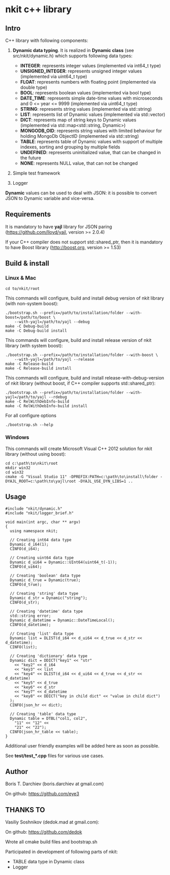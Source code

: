 # nkit c++ library

## Intro

C++ library with following components:

1. **Dynamic data typing**. It is realized in **Dynamic class** (see src/nkit/dynamic.h) which supports following data types:
    - **INTEGER**: represents integer values (implemented via int64_t type)
    - **UNSIGNED_INTEGER**: represents unsigned integer values (implemented via uint64_t type)
    - **FLOAT**: represents numbers with floating point (implemented via double type)
    - **BOOL**: represents boolean values (implemented via bool type)
    - **DATE_TIME**: represents simple date-time values with microseconds and 0 <= year <= 9999 (implemented via uint64_t type)
    - **STRING**: represents string values (implemented via std::string)
    - **LIST**: represents list of Dynamic values (implemented via std::vector<Dynamic>)
    - **DICT**: represents map of string keys to Dynamic values (implemented via std::map<std::string, Dynamic>)
    - **MONGODB_OID**: represents string values with limited behaviour for holding MongoDb ObjectID (implemented via std::string)
    - **TABLE**: represents table of Dynamic values with support of multiple indexes, sorting and grouping by multiple fields
    - **UNDEFINED**: represents uninitialized value, that can be changed in the future
    - **NONE**: represents NULL value, that can not be changed

2. Simple test framework

3. Logger

**Dynamic** values can be used to deal with JSON: it is possible to convert JSON to Dynamic variable and vice-versa.

## Requirements

It is mandatory to have **yajl** library for JSON paring (https://github.com/lloyd/yajl, version >= 2.0.4)

If your C++ compiler does not support std::shared_ptr, then it is mandatory to have Boost library (http://boost.org, version >= 1.53)

## Build & install
### Linux & Mac

    cd to/nkit/root

This commands will configure, build and install debug version of nkit library (with non-system boost):

    ./bootstrap.sh --prefix=/path/to/installation/folder --with-boost=/path/to/boost \
        --with-yajl=/path/to/yajl --debug
    make -C Debug-build
    make -C Debug-build install

This commands will configure, build and install release version of nkit library (with system boost):

    ./bootstrap.sh --prefix=/path/to/installation/folder --with-boost \
        --with-yajl=/path/to/yajl --release
    make -C Release-build
    make -C Release-build install

This commands will configure, build and install release-with-debug-version of nkit library (without boost, if C++ compiler supports std::shared_ptr):

    ./bootstrap.sh --prefix=/path/to/installation/folder --with-yajl=/path/to/yajl --rdebug
    make -C RelWithDebInfo-build
    make -C RelWithDebInfo-build install

For all configure options

    ./bootstrap.sh --help
    
### Windows

This commands will create Microsoft Visual C++ 2012 solution for nkit library (without using boost):

    cd c:\path\to\nkit\root
    mkdir win32
    cd win32
    cmake -G "Visual Studio 11" -DPREFIX:PATH=c:\path\to\install\folder -DYAJL_ROOT=c:\path\to\yajl\root -DYAJL_USE_DYN_LIBS=1 ..
    

## Usage

    #include "nkit/dynamic.h"
    #include "nkit/logger_brief.h"
    
    void main(int argc, char ** argv)
    {
      using namespace nkit;
    
      // Creating int64 data type
      Dynamic d_i64(1);
      CINFO(d_i64);
    
      // Creating uint64 data type
      Dynamic d_ui64 = Dynamic::UInt64(uint64_t(-1));
      CINFO(d_ui64);
    
      // Creating 'boolean' data type
      Dynamic d_true = Dynamic(true);
      CINFO(d_true);
    
      // Creating 'string' data type
      Dynamic d_str = Dynamic("string");
      CINFO(d_str);
    
      // Creating 'datetime' data type
      std::string error;
      Dynamic d_datetime = Dynamic::DateTimeLocal();
      CINFO(d_datetime);
    
      // Creating 'list' data type
      Dynamic list = DLIST(d_i64 << d_ui64 << d_true << d_str << d_datetime);
      CINFO(list);
    
      // Creating 'dictionary' data type
      Dynamic dict = DDICT("key1" << "str"
        << "key2" << d_i64
        << "key3" << list
        << "key4" << DLIST(d_i64 << d_ui64 << d_true << d_str << d_datetime)
        << "key5" << d_true
        << "key6" << d_str
        << "key7" << d_datetime
        << "key8" << DDICT("key in child dict" << "value in child dict")
      );
      CINFO(json_hr << dict);
    
      // Creating 'table' data type
      Dynamic table = DTBL("col1, col2",
        "11" << "12" <<
        "21" << "22");
      CINFO(json_hr_table << table);
    }


Additional user friendly examples will be added here as soon as possible.

See **test/test_*.cpp** files for various use cases.

## Author

Boris T. Darchiev (boris.darchiev at gmail.com)

On github: https://github.com/eye3

## THANKS TO

Vasiliy Soshnikov (dedok.mad at gmail.com):

On github: https://github.com/dedok

Wrote all cmake build files and bootstrap.sh

Participated in development of following parts of nkit:
- TABLE data type in Dynamic class
- Logger

